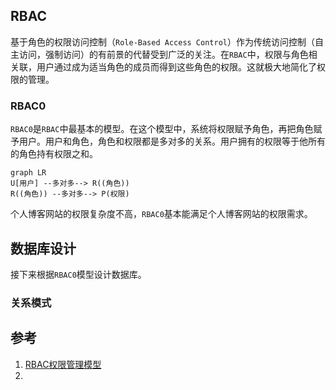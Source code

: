 ## RBAC
基于角色的权限访问控制（`Role-Based Access Control`）作为传统访问控制（自主访问，强制访问）的有前景的代替受到广泛的关注。在`RBAC`中，权限与角色相关联，用户通过成为适当角色的成员而得到这些角色的权限。这就极大地简化了权限的管理。

### RBAC0
`RBAC0`是`RBAC`中最基本的模型。在这个模型中，系统将权限赋予角色，再把角色赋予用户。用户和角色，角色和权限都是多对多的关系。用户拥有的权限等于他所有的角色持有权限之和。
```mermaid
graph LR
U[用户] --多对多--> R((角色)) 
R((角色)) --多对多--> P(权限)
```
个人博客网站的权限复杂度不高，`RBAC0`基本能满足个人博客网站的权限需求。
## 数据库设计
接下来根据`RBAC0`模型设计数据库。
### 关系模式

## 参考
1. [RBAC权限管理模型](https://www.xiaoman.cn/detail/150)
2. 
<!--stackedit_data:
eyJoaXN0b3J5IjpbLTMxODUwNzc5LDg4MjEyNDk2NiwyMTIxMD
I3OSwtMjI4MTU2OTgxLC0xNTM2MDM2NDk1LDIxNjczMjU1NCwx
MjI0OTkwMzQ2XX0=
-->